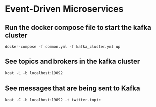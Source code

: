 # Event-Driven Microservices

## Run the docker compose file to start the kafka cluster

```shell
docker-compose -f common.yml -f kafka_cluster.yml up
```

## See topics and brokers in the kafka cluster
```shell
kcat -L -b localhost:19092
```

## See messages that are being sent to Kafka
```shell
kcat -C -b localhost:19092 -t twitter-topic
```